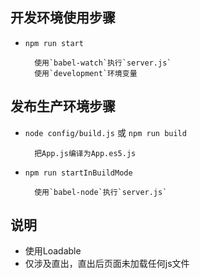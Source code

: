## 开发环境使用步骤

- `npm run start`
    
    
        使用`babel-watch`执行`server.js`
        使用`development`环境变量



## 发布生产环境步骤

- `node config/build.js` 或 `npm run build`

        把App.js编译为App.es5.js
    

- `npm run startInBuildMode`
    
        使用`babel-node`执行`server.js`
   

## 说明

- 使用Loadable
- 仅涉及直出，直出后页面未加载任何js文件